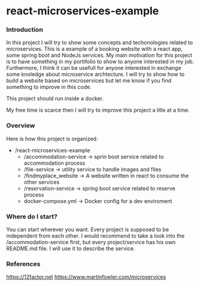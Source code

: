 # react-microservices-example

### Introduction
In this project I will try to show some concepts and techonologies related to microservices. This is a example of a booking website with a react app,  some spring boot and NodeJs services.
My main motivation for this project is to have something in my portifolio to show to anyone interested in my job. Furthermore, I think it can be usefull for anyone interested in exchange some knoledge about microservice archtecture. I will try to show how to build a website based on microservices but let me know if you find something to improve in this code.

This project should run inside a docker.

My free time is scarce then I will try to improve this project a litle at a time. 


### Overview
Here is how this project is organized:
* /react-microservices-example
  * /accommodation-service    -> sprin boot service related to accommodation process
  * /file-service             -> utility service to handle images and files
  * /findmyplace_website      -> A website written in react to consume the other services
  * /reservation-service      -> spring boot service related to reserve process
  * docker-compose.yml        -> Docker config for a dev enviroment
        
    
### Where do I start?
You can start wherever you want. Every project is supposed to be independent from each other.
I would recommend to take a look into the /accommodation-service first, but every project/service has his own README.md file.
I will use it to describe the service. 


### References
https://12factor.net
https://www.martinfowler.com/microservices
